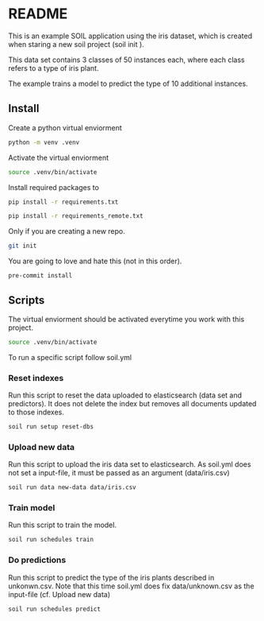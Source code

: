 # README

This is an example SOIL application using the iris dataset, which is created when staring a new soil project (soil init <project-name>).

This data set contains 3 classes of 50 instances each, where each class refers to a type of iris plant.

The example trains a model to predict the type of 10 additional instances.

## Install

Create a python virtual enviorment
```sh
python -m venv .venv
```

Activate the virtual enviorment


```sh
source .venv/bin/activate
```
Install required packages to

```sh
pip install -r requirements.txt
```

```sh
pip install -r requirements_remote.txt
```

Only if you are creating a new repo.
```sh
git init
```

You are going to love and hate this (not in this order).
```
pre-commit install
```

## Scripts

The virtual enviorment should be activated everytime you work with this project.

```sh
source .venv/bin/activate
```

To run a specific script follow soil.yml

### Reset indexes
Run this script to reset the data uploaded to elasticsearch (data set and predictors).
It does not delete the index but removes all documents updated to those indexes.
```sh
soil run setup reset-dbs
```


### Upload new data
Run this script to upload the iris data set to elasticsearch.
As soil.yml does not set a input-file, it must be passed as an argument (data/iris.csv)
```sh
soil run data new-data data/iris.csv
```

### Train model

Run this script to train the model.

```sh
soil run schedules train
```


### Do predictions
Run this script to predict the type of the iris plants described in unkonwn.csv.
Note that this time soil.yml does fix data/unknown.csv as the input-file (cf. Upload new data)
```sh
soil run schedules predict
```
